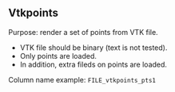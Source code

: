 ## Vtkpoints

Purpose: render a set of points from VTK file.

* VTK file should be binary (text is not tested).
* Only points are loaded.
* In addition, extra fileds on points are loaded.

Column name example: `FILE_vtkpoints_pts1`
